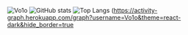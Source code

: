 ![Vo1o](https://github-readme-streak-stats.herokuapp.com/?user=Vo1o&theme=react&border=61dafb&hide_border=TRUE) 
![GitHub stats](https://github-readme-stats.vercel.app/api?username=Vo1o&show_icons=true&theme=react) 
![Top Langs](https://github-readme-stats.vercel.app/api/top-langs/?username=Vo1o&hide=TeX&layout=compact&theme=react-dark) 
(https://activity-graph.herokuapp.com/graph?username=Vo1o&theme=react-dark&hide_border=true
